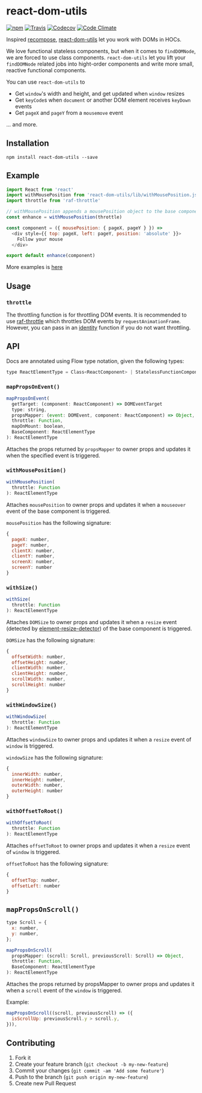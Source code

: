 # react-dom-utils

[![npm](https://img.shields.io/npm/v/react-dom-utils.svg)](https://www.npmjs.com/package/react-dom-utils)
[![Travis](https://img.shields.io/travis/wuct/react-dom-utils/master.svg)](https://travis-ci.org/wuct/react-dom-utils)
[![Codecov](https://img.shields.io/codecov/c/github/wuct/react-dom-utils/master.svg)](https://codecov.io/github/wuct/react-dom-utils)
[![Code Climate](https://img.shields.io/codeclimate/github/wuct/react-dom-utils.svg)](https://codeclimate.com/github/wuct/react-dom-utils)

Inspired [recompose](https://github.com/acdlite/recompose/), [react-dom-utils](https://www.npmjs.com/package/react-dom-utils) let you work with DOMs in HOCs.

We love functional stateless components, but when it comes to `findDOMNode`, we are forced to use class components. `react-dom-utils` let you lift your `findDOMNode` related jobs into hight-order components and write more small, reactive functional components.

You can use `react-dom-utils` to

* Get `window`'s width and height, and get updated when `window` resizes
* Get `keyCode`s when `document` or another DOM element receives `keyDown` events
* Get `pageX` and `pageY` from a `mousemove` event

... and more. 


## Installation

`npm install react-dom-utils --save`

## Example

```js
import React from 'react'
import withMousePosition from 'react-dom-utils/lib/withMousePosition.js'
import throttle from 'raf-throttle'

// withMousePosition appends a mousePosition object to the base component props
const enhance = withMousePosition(throttle)

const component = ({ mousePosition: { pageX, pageY } }) =>
  <div style={{ top: pageX, left: pageY, position: 'absolute' }}>
    Follow your mouse
  </div>

export default enhance(component)
```

More examples is [here](https://github.com/wuct/react-dom-utils/tree/master/example)


## Usage
### `throttle`
The throttling function is for throttling DOM events. It is recommended to use [raf-throttle](https://github.com/wuct/raf-throttle) which throttles DOM events by `requestAnimationFrame`. However, you can pass in an [identity](https://lodash.com/docs#identity) function if you do not want throttling.

## API

Docs are annotated using Flow type notation, given the following types:

```js
type ReactElementType = Class<ReactComponent> | StatelessFunctionComponent | string
```

### `mapPropsOnEvent()`

```js
mapPropsOnEvent(
  getTarget: (component: ReactComponent) => DOMEventTarget
  type: string,
  propsMapper: (event: DOMEvent, component: ReactComponent) => Object,
  throttle: Function,
  mapOnMount: boolean,
  BaseComponent: ReactElementType
): ReactElementType
```

Attaches the props returned by `propsMapper` to owner props and updates it when the specified event is triggered.

### `withMousePosition()`

```js
withMousePosition(
  throttle: Function
): ReactElementType
```

Attaches `mousePosition` to owner props and updates it when a `mouseover` event of the base component is triggered.

`mousePosition` has the following signature: 

```js
{
  pageX: number,
  pageY: number,
  clientX: number,
  clientY: number,
  screenX: number,
  screenY: number
}
```

### `withSize()`


```js
withSize(
  throttle: Function
): ReactElementType
```

Attaches `DOMSize` to owner props and updates it when a `resize` event (detected by [element-resize-detector](https://github.com/wnr/element-resize-detector)) of the base component is triggered.

`DOMSize` has the following signature: 

```js
{
  offsetWidth: number,
  offsetHeight: number,
  clientWidth: number,
  clientHeight: number,
  scrollWidth: number,
  scrollHeight: number
}
```
 
### `withWindowSize()`

```js
withWindowSize(
  throttle: Function
): ReactElementType
```

Attaches `windowSize` to owner props and updates it when a `resize` event of `window` is triggered.

`windowSize` has the following signature: 

```js
{
  innerWidth: number,
  innerHeight: number,
  outerWidth: number,
  outerHeight: number
}
```

### `withOffsetToRoot()`


```js
withOffsetToRoot(
  throttle: Function
): ReactElementType
```

Attaches `offsetToRoot` to owner props and updates it when a `resize` event of `window` is triggered.

`offsetToRoot` has the following signature: 

```js
{
  offsetTop: number,
  offsetLeft: number
}
```
 
## `mapPropsOnScroll()`

```js
type Scroll = {
  x: number,
  y: number,
};

mapPropsOnScroll(
  propsMapper: (scroll: Scroll, previousScroll: Scroll) => Object,
  throttle: Function,
  BaseComponent: ReactElementType
): ReactElementType
```

Attaches the props returned by propsMapper to owner props and updates it when a `scroll` event of the `window` is triggered.

Example:

```js
mapPropsOnScroll((scroll, previousScroll) => ({
  isScrollUp: previousScroll.y > scroll.y,
})),
```

## Contributing

1. Fork it
2. Create your feature branch (`git checkout -b my-new-feature`)
3. Commit your changes (`git commit -am 'Add some feature'`)
4. Push to the branch (`git push origin my-new-feature`)
5. Create new Pull Request

